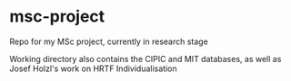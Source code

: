 # msc-project
Repo for my MSc project, currently in research stage

Working directory also contains the CIPIC and MIT databases, as well as Josef Holzl's work on HRTF Individualisation


